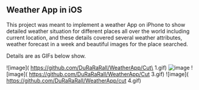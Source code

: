 ## Weather App in iOS

This project was meant to implement a weather App on iPhone to show detailed weather situation for different places all over the world including current location, and these details covered several weather attributes, weather forecast in a week and beautiful images for the place searched.

Details are as GIFs below show.

 ![image]( https://github.com/DuRaRaRall/WeatherApp/Cut\ 1.gif)
 ![image]( https://github.com/DuRaRaRall/WeatherApp/Cut2.gif)
 ![image]( https://github.com/DuRaRaRall/WeatherApp/Cut 3.gif)
 ![image]( https://github.com/DuRaRaRall/WeatherApp/cut 4.gif)
